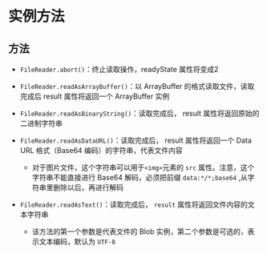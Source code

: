 # 实例方法

## 方法

+ `FileReader.abort()`：终止读取操作，readyState 属性将变成2

+ `FileReader.readAsArrayBuffer()`：以 ArrayBuffer 的格式读取文件，读取完成后 result 属性将返回一个 ArrayBuffer 实例

+ `FileReader.readAsBinaryString()`：读取完成后， result 属性将返回原始的二进制字符串

+ `FileReader.readAsDataURL()`：读取完成后， result 属性将返回一个 Data URL 格式（Base64 编码）的字符串，代表文件内容

  + 对于图片文件，这个字符串可以用于`<img>`元素的 `src` 属性。注意，这个字符串不能直接进行 Base64 解码，必须把前缀 `data:*/*;base64` ,从字符串里删除以后，再进行解码

+ `FileReader.readAsText()`：读取完成后， `result` 属性将返回文件内容的文本字符串

  + 该方法的第一个参数是代表文件的 Blob 实例，第二个参数是可选的，表示文本编码，默认为 `UTF-8`
